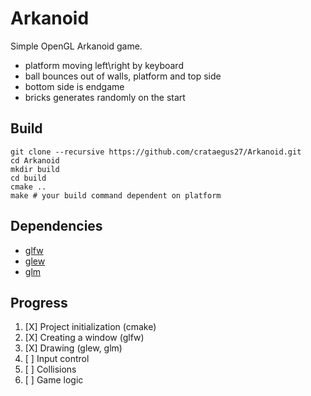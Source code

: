 Arkanoid
====================

Simple OpenGL Arkanoid game.

  - platform moving left\right by keyboard
  - ball bounces out of walls, platform and top side
  - bottom side is endgame
  - bricks generates randomly on the start

## Build

```
git clone --recursive https://github.com/crataegus27/Arkanoid.git
cd Arkanoid
mkdir build
cd build 
cmake ..
make # your build command dependent on platform
```

## Dependencies

 - [glfw](https://github.com/glfw/glfw)
 - [glew](https://github.com/nigels-com/glew)
 - [glm](https://github.com/g-truc/glm)

 ## Progress

 1. [X] Project initialization (cmake)
 2. [X] Creating a window (glfw)
 3. [X] Drawing (glew, glm)
 4. [ ] Input control
 5. [ ] Collisions
 6. [ ] Game logic